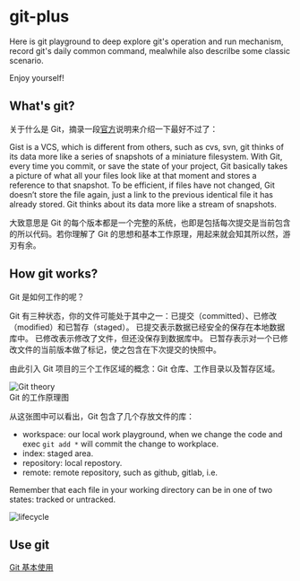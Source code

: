 # git-plus
Here is git playground to deep explore git's operation and run mechanism, record git's daily common command, mealwhile also descrilbe some classic scenario. 

Enjoy yourself!

## What's git?
关于什么是 Git，摘录一段[官方](https://git-scm.com/book/en/v2/Getting-Started-What-is-Git%3F)说明来介绍一下最好不过了：   

Gist is a VCS, which is different from others, such as cvs, svn, git thinks of its data more like a series of snapshots of a miniature filesystem. With Git, every time you commit, or save the state of your project, Git basically takes a picture of what all your files look like at that moment and stores a reference to that snapshot. To be efficient, if files have not changed, Git doesn’t store the file again, just a link to the previous identical file it has already stored. Git thinks about its data more like a stream of snapshots. 

大致意思是 Git 的每个版本都是一个完整的系统，也即是包括每次提交是当前包含的所以代码。若你理解了 Git 的思想和基本工作原理，用起来就会知其所以然，游刃有余。

## How git works?
Git 是如何工作的呢？

Git 有三种状态，你的文件可能处于其中之一：已提交（committed）、已修改（modified）和已暂存（staged）。 已提交表示数据已经安全的保存在本地数据库中。 已修改表示修改了文件，但还没保存到数据库中。 已暂存表示对一个已修改文件的当前版本做了标记，使之包含在下次提交的快照中。

由此引入 Git 项目的三个工作区域的概念：Git 仓库、工作目录以及暂存区域。

![Git theory](https://github.com/TourDJ/git-plus/blob/master/images/git-theory.jpg)    
Git 的工作原理图

从这张图中可以看出，Git 包含了几个存放文件的库：
* workspace: our local work playground, when we change the code and exec `git add *` will commit the change to workplace.
* index: staged area.
* repository: local repostory.
* remote: remote repository, such as github, gitlab, i.e.


Remember that each file in your working directory can be in one of two states: tracked or untracked. 

![lifecycle](https://github.com/TourDJ/git-plus/blob/master/images/lifecycle.png)   

## Use git

[Git 基本使用](./illustrate/index.md)    
